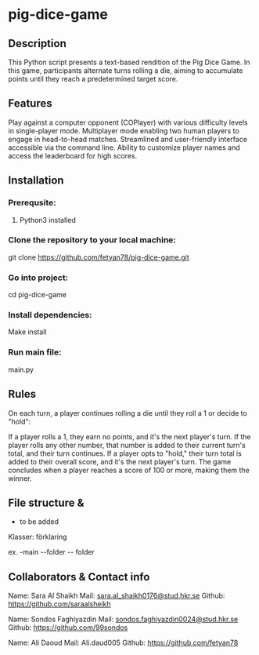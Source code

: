 # pig-dice-game

## Description
This Python script presents a text-based rendition of the Pig Dice Game. In this game, participants alternate turns rolling a die, aiming to accumulate points until they reach a predetermined target score.

## Features
Play against a computer opponent (COPlayer) with various difficulty levels in single-player mode.
Multiplayer mode enabling two human players to engage in head-to-head matches.
Streamlined and user-friendly interface accessible via the command line.
Ability to customize player names and access the leaderboard for high scores.

## Installation

### Prerequsite: 
1. Python3 installed


### Clone the repository to your local machine:
git clone https://github.com/fetyan78/pig-dice-game.git 

### Go into project:
cd pig-dice-game

### Install dependencies:
Make install

### Run main file: 
main.py

## Rules
On each turn, a player continues rolling a die until they roll a 1 or decide to "hold":

If a player rolls a 1, they earn no points, and it's the next player's turn.
If the player rolls any other number, that number is added to their current turn's total, and their turn continues.
If a player opts to "hold," their turn total is added to their overall score, and it's the next player's turn.
The game concludes when a player reaches a score of 100 or more, making them the winner.

## File structure &
- to be added

Klasser: förklaring

ex. -main
     --folder
    -- folder

## Collaborators & Contact info

Name: Sara Al Shaikh
Mail: sara.al_shaikh0176@stud.hkr.se
Github: https://github.com/saraalsheikh

Name: Sondos Faghiyazdin
Mail: sondos.faghiyazdin0024@stud.hkr.se
Github: https://github.com/99sondos

Name: Ali Daoud
Mail: Ali.daud005
Github: https://github.com/fetyan78
